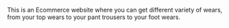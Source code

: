 This is an Ecommerce website where you can get different variety of wears, from your top wears to your pant trousers to your foot wears.
